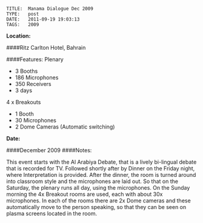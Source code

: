     
    TITLE: 	Manama Dialogue Dec 2009	
    TYPE: 	post	
    DATE: 	2011-09-19 19:03:13	
    TAGS: 	2009	


**Location:**

 ####Ritz Carlton Hotel,
 Bahrain


 ####Features:
 Plenary
  - 3 Booths
  - 186 Microphones
  - 350 Receivers
  - 3 days



 4 x Breakouts
  - 1 Booth
  - 30 Microphones
  - 2 Dome Cameras (Automatic switching) 


**Date:**

 ####December 2009
####Notes:
 

This event starts with the Al Arabiya Debate, that is a lively bi-lingual debate that is recorded for TV. Followed shortly after by Dinner on the Friday night, where Interpretation is provided.
 After the dinner, the room is turned around into classroom style and the microphones are laid out. So that on the Saturday, the plenary runs all day, using the microphones.
 On the Sunday morning the 4x Breakout rooms are used, each with about 30x microphones.
 In each of the rooms there are 2x Dome cameras and these automatically move to the person speaking, so that they can be seen on plasma screens located in the room.

 













